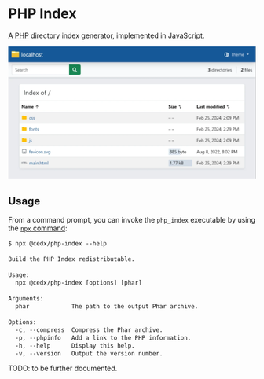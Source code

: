 # PHP Index
A [PHP](https://www.php.net) directory index generator, implemented in [JavaScript](https://developer.mozilla.org/docs/Web/JavaScript).

![Screenshot](screenshot.webp)

## Usage
From a command prompt, you can invoke the `php_index` executable by using
the [`npx` command](https://docs.npmjs.com/cli/commands/npx):

```shell
$ npx @cedx/php-index --help

Build the PHP Index redistributable.

Usage:
  npx @cedx/php-index [options] [phar]

Arguments:
  phar            The path to the output Phar archive.

Options:
  -c, --compress  Compress the Phar archive.
  -p, --phpinfo   Add a link to the PHP information.
  -h, --help      Display this help.
  -v, --version   Output the version number.
```

TODO: to be further documented.
